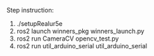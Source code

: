 Step instruction: 

1. ./setupRealur5e 
2. ros2 launch winners_pkg winners_launch.py
3. ros2 run CameraCV opencv_test.py
4. ros2 run util_arduino_serial util_arduino_serial
